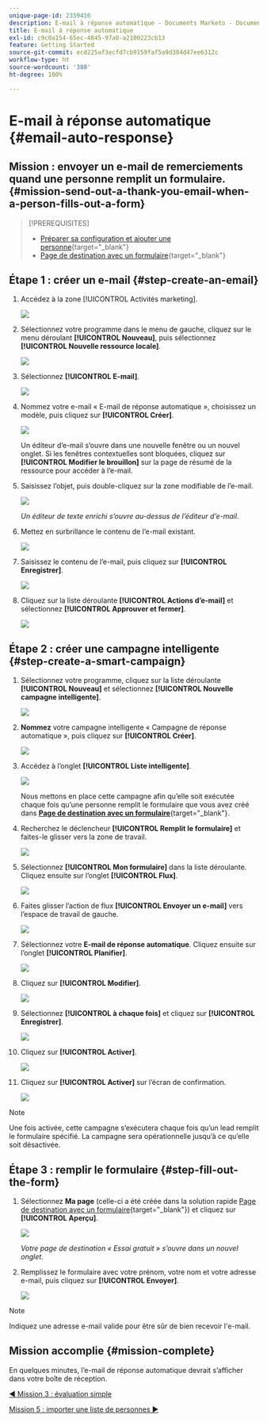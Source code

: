```yaml
---
unique-page-id: 2359416
description: E-mail à réponse automatique - Documents Marketo - Documentation sur le produit
title: E-mail à réponse automatique
exl-id: c9c0a154-65ec-4845-97a0-a2100223cb13
feature: Getting Started
source-git-commit: ecd225af3ecfd7cb9159faf5a9d384d47ee6312c
workflow-type: ht
source-wordcount: '380'
ht-degree: 100%

---
```


# E-mail à réponse automatique {#email-auto-response}

## Mission : envoyer un e-mail de remerciements quand une personne remplit un formulaire. {#mission-send-out-a-thank-you-email-when-a-person-fills-out-a-form}

>[!PREREQUISITES]
>
>* [Préparer sa configuration et ajouter une personne](/help/marketo/getting-started/quick-wins/get-set-up-and-add-a-person.md){target="_blank"}
>* [Page de destination avec un formulaire](/help/marketo/getting-started/quick-wins/landing-page-with-a-form.md){target="_blank"}

## Étape 1 : créer un e-mail {#step-create-an-email}

1. Accédez à la zone [!UICONTROL Activités marketing].

   ![](assets/email-auto-response-1.png)

1. Sélectionnez votre programme dans le menu de gauche, cliquez sur le menu déroulant **[!UICONTROL Nouveau]**, puis sélectionnez **[!UICONTROL Nouvelle ressource locale]**.

   ![](assets/email-auto-response-2.png)

1. Sélectionnez **[!UICONTROL E-mail]**.

   ![](assets/email-auto-response-3.png)

1. Nommez votre e-mail « E-mail de réponse automatique », choisissez un modèle, puis cliquez sur **[!UICONTROL Créer]**.

   ![](assets/email-auto-response-4.png)

   Un éditeur d’e-mail s’ouvre dans une nouvelle fenêtre ou un nouvel onglet. Si les fenêtres contextuelles sont bloquées, cliquez sur **[!UICONTROL Modifier le brouillon]** sur la page de résumé de la ressource pour accéder à l’e-mail.

1. Saisissez l’objet, puis double-cliquez sur la zone modifiable de l’e-mail.

   ![](assets/email-auto-response-5.png)

   _Un éditeur de texte enrichi s’ouvre au-dessus de l’éditeur d’e-mail._

1. Mettez en surbrillance le contenu de l’e-mail existant.

   ![](assets/email-auto-response-6.png)

1. Saisissez le contenu de l’e-mail, puis cliquez sur **[!UICONTROL Enregistrer]**.

   ![](assets/email-auto-response-7.png)

1. Cliquez sur la liste déroulante **[!UICONTROL Actions d’e-mail]** et sélectionnez **[!UICONTROL Approuver et fermer]**.

   ![](assets/email-auto-response-8.png)

## Étape 2 : créer une campagne intelligente {#step-create-a-smart-campaign}

1. Sélectionnez votre programme, cliquez sur la liste déroulante **[!UICONTROL Nouveau]** et sélectionnez **[!UICONTROL Nouvelle campagne intelligente]**.

   ![](assets/email-auto-response-9.png)

1. **Nommez** votre campagne intelligente « Campagne de réponse automatique », puis cliquez sur **[!UICONTROL Créer]**.

   ![](assets/email-auto-response-10.png)

1. Accédez à l’onglet **[!UICONTROL Liste intelligente]**.

   ![](assets/email-auto-response-11.png)

   Nous mettons en place cette campagne afin qu’elle soit exécutée chaque fois qu’une personne remplit le formulaire que vous avez créé dans [**Page de destination avec un formulaire**](/help/marketo/getting-started/quick-wins/landing-page-with-a-form.md){target="_blank"}.

1. Recherchez le déclencheur **[!UICONTROL Remplit le formulaire]** et faites-le glisser vers la zone de travail.

   ![](assets/email-auto-response-12.png)

1. Sélectionnez **[!UICONTROL Mon formulaire]** dans la liste déroulante. Cliquez ensuite sur l’onglet **[!UICONTROL Flux]**.

   ![](assets/email-auto-response-13.png)

1. Faites glisser l’action de flux **[!UICONTROL Envoyer un e-mail]** vers l’espace de travail de gauche.

   ![](assets/email-auto-response-14.png)

1. Sélectionnez votre **E-mail de réponse automatique**. Cliquez ensuite sur l’onglet **[!UICONTROL Planifier]**.

   ![](assets/email-auto-response-15.png)

1. Cliquez sur **[!UICONTROL Modifier]**.

   ![](assets/email-auto-response-16.png)

1. Sélectionnez **[!UICONTROL à chaque fois]** et cliquez sur **[!UICONTROL Enregistrer]**.

   ![](assets/email-auto-response-17.png)

1. Cliquez sur **[!UICONTROL Activer]**.

   ![](assets/email-auto-response-18.png)

1. Cliquez sur **[!UICONTROL Activer]** sur l’écran de confirmation.

   ![](assets/email-auto-response-19.png)

>[!NOTE]
>
>Une fois activée, cette campagne s’exécutera chaque fois qu’un lead remplit le formulaire spécifié. La campagne sera opérationnelle jusqu’à ce qu’elle soit désactivée.

## Étape 3 : remplir le formulaire {#step-fill-out-the-form}

1. Sélectionnez **Ma page** (celle-ci a été créée dans la solution rapide [Page de destination avec un formulaire](/help/marketo/getting-started/quick-wins/landing-page-with-a-form.md){target="_blank"}) et cliquez sur **[!UICONTROL Aperçu]**.

   ![](assets/email-auto-response-20.png)

   _Votre page de destination « Essai gratuit » s’ouvre dans un nouvel onglet._

1. Remplissez le formulaire avec votre prénom, votre nom et votre adresse e-mail, puis cliquez sur **[!UICONTROL Envoyer]**.

   ![](assets/email-auto-response-21.png)

>[!NOTE]
>
>Indiquez une adresse e-mail valide pour être sûr de bien recevoir l&#39;e-mail.

## Mission accomplie {#mission-complete}

En quelques minutes, l’e-mail de réponse automatique devrait s’afficher dans votre boîte de réception.

[◄ Mission 3 : évaluation simple](/help/marketo/getting-started/quick-wins/simple-scoring.md)

[Mission 5 : importer une liste de personnes ►](/help/marketo/getting-started/quick-wins/import-a-list-of-people.md)
